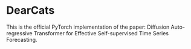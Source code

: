 # DearCats
This is the official PyTorch implementation of the paper: Diffusion Auto-regressive Transformer for Effective Self-supervised Time Series Forecasting.
